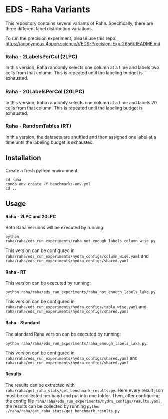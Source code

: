 # EDS - Raha Variants
This repository contains several variants of Raha. Specifically, there are three different label distribution variations.

To run the precision experiment, please use this repo: https://anonymous.4open.science/r/EDS-Precision-Exp-2656/README.md

### Raha - 2LabelsPerCol (2LPC)
In this version, Raha randomly selects one column at a time and labels two cells from that column. 
This is repeated until the labeling budget is exhausted.

### Raha - 20LabelsPerCol (20LPC)
In this version, Raha randomly selects one column at a time and labels 20 cells from that column.
This is repeated until the labeling budget is exhausted.
### Raha - RandomTables (RT)
In this version, the datasets are shuffled and then assigned one label at a time until the labeling budget is exhausted.


## Installation
Create a fresh python environment
```shell
cd raha
conda env create -f benchmarks-env.yml
cd ..
```
## Usage
#### Raha - 2LPC and 20LPC
Both Raha versions will be executed by running:

``python raha/raha/eds_run_experiments/raha_not_enough_labels_column_wise.py``

This version can be configured in ``raha/raha/eds_run_experiments/hydra_configs/column_wise.yaml`` and 
``raha/raha/eds_run_experiments/hydra_configs/shared.yaml``
#### Raha - RT
This version can be executed by running:

``python raha/raha/eds_run_experiments/raha_not_enough_labels_lake.py``

This version can be configured in ``raha/raha/eds_run_experiments/hydra_configs/table_wise.yaml`` and 
``raha/raha/eds_run_experiments/hydra_configs/shared.yaml``
#### Raha - Standard
The standard Raha version can be executed by running:

``python raha/raha/eds_run_experiments/raha_enough_labels_lake.py``

This version can be configured in ``raha/raha/eds_run_experiments/hydra_configs/shared.yaml`` and 
``raha/raha/eds_run_experiments/hydra_configs/shared.yaml``

#### Results
The results can be extracted with ``raha/raha/get_raha_stats/get_benchmark_results.py``. 
Here every result json must be collected per hand and put into one folder. Then, after configuring the 
config file ``raha/raha/eds_run_experiments/hydra_configs/results.yaml``, the results can be collected by running
``python ./raha/raha/get_raha_stats/get_benchmark_results.py``